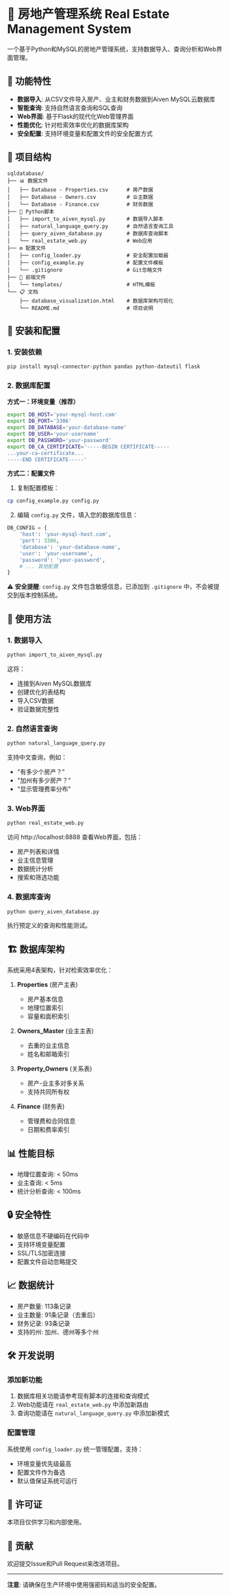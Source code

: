 # 🏡 房地产管理系统 Real Estate Management System

一个基于Python和MySQL的房地产管理系统，支持数据导入、查询分析和Web界面管理。

## 🚀 功能特性

- **数据导入**: 从CSV文件导入房产、业主和财务数据到Aiven MySQL云数据库
- **智能查询**: 支持自然语言查询和SQL查询
- **Web界面**: 基于Flask的现代化Web管理界面
- **性能优化**: 针对检索效率优化的数据库架构
- **安全配置**: 支持环境变量和配置文件的安全配置方式

## 📁 项目结构

```
sqldatabase/
├── 📊 数据文件
│   ├── Database - Properties.csv      # 房产数据
│   ├── Database - Owners.csv          # 业主数据
│   └── Database - Finance.csv         # 财务数据
├── 🐍 Python脚本
│   ├── import_to_aiven_mysql.py       # 数据导入脚本
│   ├── natural_language_query.py      # 自然语言查询工具
│   ├── query_aiven_database.py        # 数据库查询脚本
│   └── real_estate_web.py             # Web应用
├── ⚙️ 配置文件
│   ├── config_loader.py               # 安全配置加载器
│   ├── config_example.py              # 配置文件模板
│   └── .gitignore                     # Git忽略文件
├── 🎨 前端文件
│   └── templates/                     # HTML模板
└── 📋 文档
    ├── database_visualization.html    # 数据库架构可视化
    └── README.md                      # 项目说明
```

## 🔧 安装和配置

### 1. 安装依赖

```bash
pip install mysql-connector-python pandas python-dateutil flask
```

### 2. 数据库配置

**方式一：环境变量（推荐）**

```bash
export DB_HOST='your-mysql-host.com'
export DB_PORT='3306'
export DB_DATABASE='your-database-name'
export DB_USER='your-username'
export DB_PASSWORD='your-password'
export DB_CA_CERTIFICATE='-----BEGIN CERTIFICATE-----
...your-ca-certificate...
-----END CERTIFICATE-----'
```

**方式二：配置文件**

1. 复制配置模板：
```bash
cp config_example.py config.py
```

2. 编辑 `config.py` 文件，填入您的数据库信息：
```python
DB_CONFIG = {
    'host': 'your-mysql-host.com',
    'port': 3306,
    'database': 'your-database-name',
    'user': 'your-username',
    'password': 'your-password',
    # ... 其他配置
}
```

⚠️ **安全提醒**: `config.py` 文件包含敏感信息，已添加到 `.gitignore` 中，不会被提交到版本控制系统。

## 🚀 使用方法

### 1. 数据导入

```bash
python import_to_aiven_mysql.py
```

这将：
- 连接到Aiven MySQL数据库
- 创建优化的表结构
- 导入CSV数据
- 验证数据完整性

### 2. 自然语言查询

```bash
python natural_language_query.py
```

支持中文查询，例如：
- "有多少个房产？"
- "加州有多少房产？"
- "显示管理费率分布"

### 3. Web界面

```bash
python real_estate_web.py
```

访问 http://localhost:8888 查看Web界面，包括：
- 房产列表和详情
- 业主信息管理
- 数据统计分析
- 搜索和筛选功能

### 4. 数据库查询

```bash
python query_aiven_database.py
```

执行预定义的查询和性能测试。

## 🏗️ 数据库架构

系统采用4表架构，针对检索效率优化：

1. **Properties** (房产主表)
   - 房产基本信息
   - 地理位置索引
   - 容量和面积索引

2. **Owners_Master** (业主主表)
   - 去重的业主信息
   - 姓名和邮箱索引

3. **Property_Owners** (关系表)
   - 房产-业主多对多关系
   - 支持共同所有权

4. **Finance** (财务表)
   - 管理费和合同信息
   - 日期和费率索引

## 📊 性能目标

- 地理位置查询: < 50ms
- 业主查询: < 5ms  
- 统计分析查询: < 100ms

## 🔒 安全特性

- 敏感信息不硬编码在代码中
- 支持环境变量配置
- SSL/TLS加密连接
- 配置文件自动忽略提交

## 📈 数据统计

- 房产数量: 113条记录
- 业主数量: 91条记录（去重后）
- 财务记录: 93条记录
- 支持的州: 加州、德州等多个州

## 🛠️ 开发说明

### 添加新功能

1. 数据库相关功能请参考现有脚本的连接和查询模式
2. Web功能请在 `real_estate_web.py` 中添加新路由
3. 查询功能请在 `natural_language_query.py` 中添加新模式

### 配置管理

系统使用 `config_loader.py` 统一管理配置，支持：
- 环境变量优先级最高
- 配置文件作为备选
- 默认值保证系统可运行

## 📝 许可证

本项目仅供学习和内部使用。

## 🤝 贡献

欢迎提交Issue和Pull Request来改进项目。

---

**注意**: 请确保在生产环境中使用强密码和适当的安全配置。 